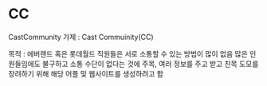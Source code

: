 # CC
CastCommunity
가제 : Cast Commuinity(CC)

목적 : 에버랜드 혹은 롯데월드 직원들은 서로 소통할 수 있는 방법이 많이 없음
많은 인원들임에도 불구하고 소통 수단이 없다는 것에 주목, 여러 정보를 주고 받고
친목 도모를 장려하기 위해 해당 어플 및 웹사이트를 생성하려고 함
